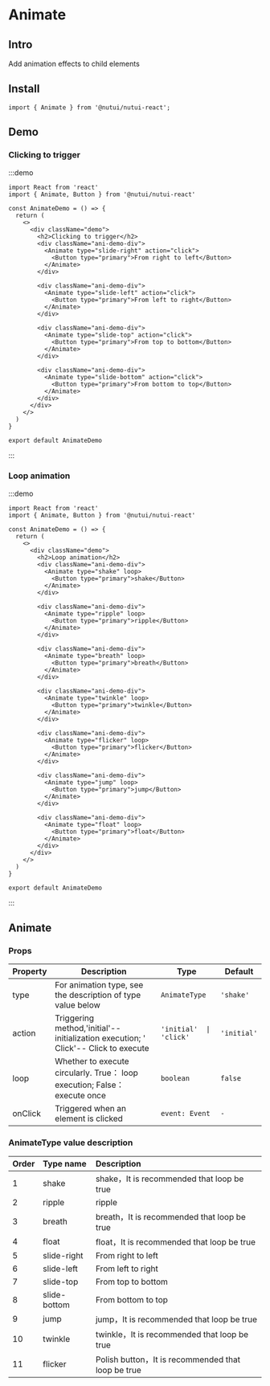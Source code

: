# Animate 

## Intro

Add animation effects to child elements

## Install

```tsx
import { Animate } from '@nutui/nutui-react';
```

## Demo
### Clicking to trigger

:::demo

```tsx
import React from 'react'
import { Animate, Button } from '@nutui/nutui-react'

const AnimateDemo = () => {
  return (
    <>
      <div className="demo">
        <h2>Clicking to trigger</h2>
        <div className="ani-demo-div">
          <Animate type="slide-right" action="click">
            <Button type="primary">From right to left</Button>
          </Animate>
        </div>

        <div className="ani-demo-div">
          <Animate type="slide-left" action="click">
            <Button type="primary">From left to right</Button>
          </Animate>
        </div>

        <div className="ani-demo-div">
          <Animate type="slide-top" action="click">
            <Button type="primary">From top to bottom</Button>
          </Animate>
        </div>

        <div className="ani-demo-div">
          <Animate type="slide-bottom" action="click">
            <Button type="primary">From bottom to top</Button>
          </Animate>
        </div>
      </div>
    </>
  )
}

export default AnimateDemo
```

:::


### Loop animation

:::demo

```tsx
import React from 'react'
import { Animate, Button } from '@nutui/nutui-react'

const AnimateDemo = () => {
  return (
    <>
      <div className="demo">
        <h2>Loop animation</h2>
        <div className="ani-demo-div">
          <Animate type="shake" loop>
            <Button type="primary">shake</Button>
          </Animate>
        </div>

        <div className="ani-demo-div">
          <Animate type="ripple" loop>
            <Button type="primary">ripple</Button>
          </Animate>
        </div>

        <div className="ani-demo-div">
          <Animate type="breath" loop>
            <Button type="primary">breath</Button>
          </Animate>
        </div>

        <div className="ani-demo-div">
          <Animate type="twinkle" loop>
            <Button type="primary">twinkle</Button>
          </Animate>
        </div>

        <div className="ani-demo-div">
          <Animate type="flicker" loop>
            <Button type="primary">flicker</Button>
          </Animate>
        </div>

        <div className="ani-demo-div">
          <Animate type="jump" loop>
            <Button type="primary">jump</Button>
          </Animate>
        </div>

        <div className="ani-demo-div">
          <Animate type="float" loop>
            <Button type="primary">float</Button>
          </Animate>
        </div>
      </div>
    </>
  )
}

export default AnimateDemo

```

:::


## Animate

### Props

| Property         | Description                             | Type   | Default           |
|--------------|----------------------------------|--------|------------------|
| type         | For animation type, see the description of type value below               | `AnimateType` | `'shake'`                |
| action         | Triggering method,'initial'-- initialization execution; ' Click'-- Click to execute              | `'initial'  \|  'click'` | `'initial'`             |
| loop         | Whether to execute circularly. True： loop execution; False： execute once              | `boolean` | `false`               |
| onClick  | Triggered when an element is clicked	 | `event: Event` |  `-`  |


### AnimateType value description

|    Order  |    Type name     |      Description     |
|:-------|:------- | :----------|
| 1|   shake  | shake，It is recommended that loop be true
| 2 |   ripple  | ripple
|3 |   breath  | breath，It is recommended that loop be true
|4 |   float  | float，It is recommended that loop be true
|5|   slide-right  | From right to left
|6 |   slide-left  | From left to right
|7|   slide-top  | From top to bottom
| 8 |   slide-bottom  | From bottom to top
|9 |   jump  | jump，It is recommended that loop be true
|10 |   twinkle  | twinkle，It is recommended that loop be true
|11 |   flicker  | Polish button，It is recommended that loop be true